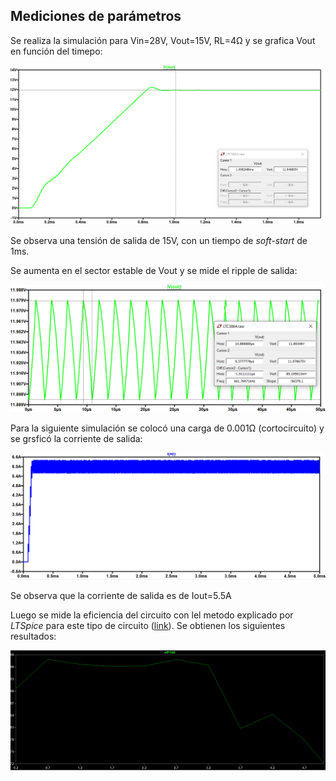 ﻿## Mediciones de parámetros

Se realiza la simulación para Vin=28V, Vout=15V, RL=4Ω y se grafica Vout en función del timepo:

![](https://github.com/jpgoyret/tp-final-ruiz-goyret-DCE-FIUBA-1C2019/blob/develop/Supply/imagenes_supply/vout_temp.PNG)

Se observa una tensión de salida de 15V, con un tiempo de *soft-start* de 1ms. 

Se aumenta en el sector estable de Vout y se mide el ripple de salida:

![](https://github.com/jpgoyret/tp-final-ruiz-goyret-DCE-FIUBA-1C2019/blob/develop/Supply/imagenes_supply/vout_ripple.PNG)

Para la siguiente simulación se colocó una carga de 0.001Ω (cortocircuito) y se grsficó la corriente de salida:

![](https://github.com/jpgoyret/tp-final-ruiz-goyret-DCE-FIUBA-1C2019/blob/develop/Supply/imagenes_supply/vout_ilim.PNG)

Se observa que la corriente de salida es de Iout=5.5A

Luego se mide la eficiencia del circuito con lel metodo explicado por *LTSpice* para este tipo de circuito ([link](https://www.analog.com/en/technical-articles/ltspice-using-meas-and-step-commands-to-calculate-efficiency.html)). Se obtienen los siguientes resultados:

![](https://github.com/jpgoyret/tp-final-ruiz-goyret-DCE-FIUBA-1C2019/blob/develop/Supply/imagenes_supply/efficiency.PNG)